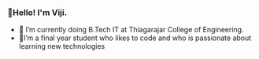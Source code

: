 ### 👋Hello! I'm Viji.
- 🌱 I’m currently doing B.Tech IT at Thiagarajar College of Engineering.
- 🔭I’m a final year student who likes to code and who is passionate about learning new technologies 
<!--
**vijiM-26/vijiM-26** is a ✨ _special_ ✨ repository because its `README.md` (this file) appears on your GitHub profile.

Here are some ideas to get you started:
-->

<!--

- 👯 I’m looking to collaborate on ...
- 🤔 I’m looking for help with ...
- 💬 Ask me about ...
- 📫 How to reach me: ...
- 😄 Pronouns: ...
- ⚡ Fun fact: ...
-->
